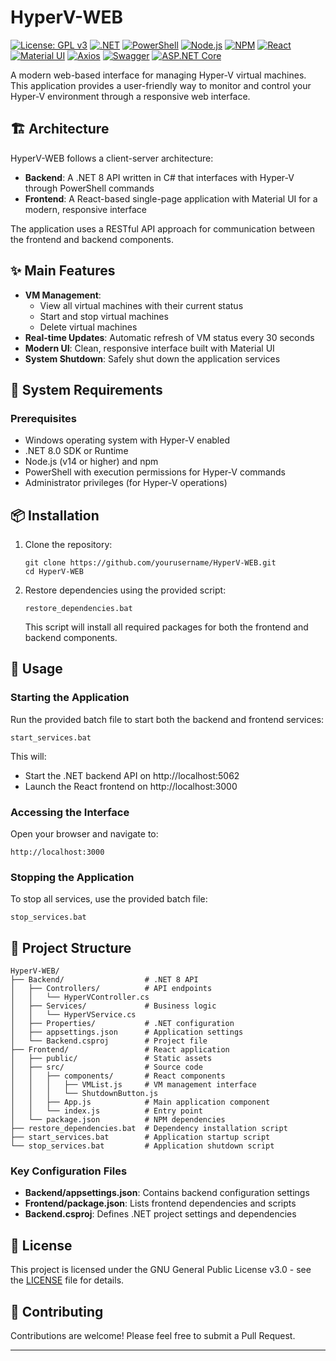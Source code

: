 # HyperV-WEB

[![License: GPL v3](https://img.shields.io/badge/License-GPLv3-3178C6?style=for-the-badge&logo=gnu)](https://www.gnu.org/licenses/gpl-3.0) [![.NET](https://img.shields.io/badge/.NET-8.0.15-5C2D91?style=for-the-badge&logo=dotnet)](https://dotnet.microsoft.com/download/dotnet/8.0) [![PowerShell](https://img.shields.io/badge/PowerShell-5.1-012456?style=for-the-badge&logo=powershell)](https://learn.microsoft.com/powershell/) [![Node.js](https://img.shields.io/badge/Node.js-18.x-339933?style=for-the-badge&logo=nodedotjs)](https://nodejs.org/) [![NPM](https://img.shields.io/badge/NPM-9.x-CB3837?style=for-the-badge&logo=npm)](https://www.npmjs.com/) [![React](https://img.shields.io/badge/React-18.2.0-61DAFB?style=for-the-badge&logo=react)](https://reactjs.org/) [![Material UI](https://img.shields.io/badge/Material--UI-5.14.18-0081CB?style=for-the-badge&logo=mui)](https://mui.com/) [![Axios](https://img.shields.io/badge/Axios-1.6.2-5A29E4?style=for-the-badge&logo=axios)](https://axios-http.com/) [![Swagger](https://img.shields.io/badge/Swagger-6.6.2-85EA2D?style=for-the-badge&logo=swagger)](https://swagger.io/) [![ASP.NET Core](https://img.shields.io/badge/ASP.NET_Core-8.0-512BD4?style=for-the-badge&logo=dotnet)](https://dotnet.microsoft.com/apps/aspnet)

A modern web-based interface for managing Hyper-V virtual machines. This application provides a user-friendly way to monitor and control your Hyper-V environment through a responsive web interface.

## 🏗️ Architecture

HyperV-WEB follows a client-server architecture:

- **Backend**: A .NET 8 API written in C# that interfaces with Hyper-V through PowerShell commands
- **Frontend**: A React-based single-page application with Material UI for a modern, responsive interface

The application uses a RESTful API approach for communication between the frontend and backend components.

## ✨ Main Features

- **VM Management**:
  - View all virtual machines with their current status
  - Start and stop virtual machines
  - Delete virtual machines
- **Real-time Updates**: Automatic refresh of VM status every 30 seconds
- **Modern UI**: Clean, responsive interface built with Material UI
- **System Shutdown**: Safely shut down the application services

## 🔧 System Requirements

### Prerequisites

- Windows operating system with Hyper-V enabled
- .NET 8.0 SDK or Runtime
- Node.js (v14 or higher) and npm
- PowerShell with execution permissions for Hyper-V commands
- Administrator privileges (for Hyper-V operations)

## 📦 Installation

1. Clone the repository:
   ```
   git clone https://github.com/yourusername/HyperV-WEB.git
   cd HyperV-WEB
   ```

2. Restore dependencies using the provided script:
   ```
   restore_dependencies.bat
   ```
   This script will install all required packages for both the frontend and backend components.

## 🚀 Usage

### Starting the Application

Run the provided batch file to start both the backend and frontend services:

```
start_services.bat
```

This will:
- Start the .NET backend API on http://localhost:5062
- Launch the React frontend on http://localhost:3000

### Accessing the Interface

Open your browser and navigate to:
```
http://localhost:3000
```

### Stopping the Application

To stop all services, use the provided batch file:

```
stop_services.bat
```

## 📁 Project Structure

```
HyperV-WEB/
├── Backend/                  # .NET 8 API
│   ├── Controllers/          # API endpoints
│   │   └── HyperVController.cs
│   ├── Services/             # Business logic
│   │   └── HyperVService.cs
│   ├── Properties/           # .NET configuration
│   ├── appsettings.json      # Application settings
│   └── Backend.csproj        # Project file
├── Frontend/                 # React application
│   ├── public/               # Static assets
│   ├── src/                  # Source code
│   │   ├── components/       # React components
│   │   │   ├── VMList.js     # VM management interface
│   │   │   └── ShutdownButton.js
│   │   ├── App.js            # Main application component
│   │   └── index.js          # Entry point
│   └── package.json          # NPM dependencies
├── restore_dependencies.bat  # Dependency installation script
├── start_services.bat        # Application startup script
└── stop_services.bat         # Application shutdown script
```

### Key Configuration Files

- **Backend/appsettings.json**: Contains backend configuration settings
- **Frontend/package.json**: Lists frontend dependencies and scripts
- **Backend.csproj**: Defines .NET project settings and dependencies

## 📄 License

This project is licensed under the GNU General Public License v3.0 - see the [LICENSE](LICENSE) file for details.

## 🤝 Contributing

Contributions are welcome! Please feel free to submit a Pull Request.

---


